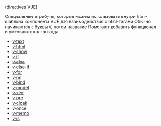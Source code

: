 (directives VUE)

Специальные атрибуты, которые можем использовать внутри html-шаблона компонента VUE для взаимодействия с html-тэгами
Обычно начинаются с буквы V, потом название
Помогают добавить функционал и уменьшить кол-во кода

-   [v-text](https://v3.ru.vuejs.org/ru/api/directives.html#v-text)
-   [v-html](https://v3.ru.vuejs.org/ru/api/directives.html#v-html)
-   [v-show](https://v3.ru.vuejs.org/ru/api/directives.html#v-show)
-   [v-if](https://v3.ru.vuejs.org/ru/api/directives.html#v-if)
-   [v-else](https://v3.ru.vuejs.org/ru/api/directives.html#v-else)
-   [v-else-if](https://v3.ru.vuejs.org/ru/api/directives.html#v-else-if)
-   [v-for](https://v3.ru.vuejs.org/ru/api/directives.html#v-for)
-   [v-on](https://v3.ru.vuejs.org/ru/api/directives.html#v-on)
-   [v-bind](https://v3.ru.vuejs.org/ru/api/directives.html#v-bind)
-   [v-model](https://v3.ru.vuejs.org/ru/api/directives.html#v-model)
-   [v-slot](https://v3.ru.vuejs.org/ru/api/directives.html#v-slot)
-   [v-pre](https://v3.ru.vuejs.org/ru/api/directives.html#v-pre)
-   [v-cloak](https://v3.ru.vuejs.org/ru/api/directives.html#v-cloak)
-   [v-once](https://v3.ru.vuejs.org/ru/api/directives.html#v-once)
-   [v-memo](https://v3.ru.vuejs.org/ru/api/directives.html#v-memo)
-   [v-is](https://v3.ru.vuejs.org/ru/api/directives.html#v-is)